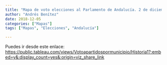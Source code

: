 ```yaml
---
title: "Mapa de voto elecciones al Parlamento de Andalucía. 2 de diciembre de 2018"
author: "Andrés Benítez"
date: 2018-12-05
categories: ["Mapas"]
tags: ["Mapas", "Elecciones", "Andalucía"]

---
```


Puedes ir desde este enlace: 
https://public.tableau.com/views/Votoapartidospormunicipio/Historia1?:embed=y&:display_count=yes&:origin=viz_share_link
